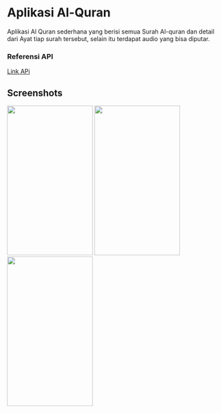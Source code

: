 # Aplikasi Al-Quran
Aplikasi Al Quran sederhana yang berisi semua Surah Al-quran dan detail dari Ayat tiap surah tersebut, selain itu terdapat audio yang bisa diputar.
<h3>Referensi API</h3>
<a href = "https://github.com/bachors/Al-Quran-ID-API?fbclid=IwAR2lPEXmqQA2hw6d0rj-cibvh2cJuIaVJjruI6K96PpQjx1WTU5gfb35LQ4">Link APi</a> 
<h2>Screenshots</h2>
<div style="display:'flex'; align-items:'center';">
<img src="https://drive.google.com/uc?export=view&id=11guZNqHFUENXKdwK3X3uEnOHpP0YTaJq" width="200" height="350">
<img src="https://drive.google.com/uc?export=view&id=11k8DlaPLhNfUexIWFt_e1ZEsW6CgmaDQ" width="200" height="350">
<img src="https://drive.google.com/uc?export=view&id=11hE0BkflqPgTIdzp1TZYIsFCmGsDBR4s" width="200" height="350">
</div>
